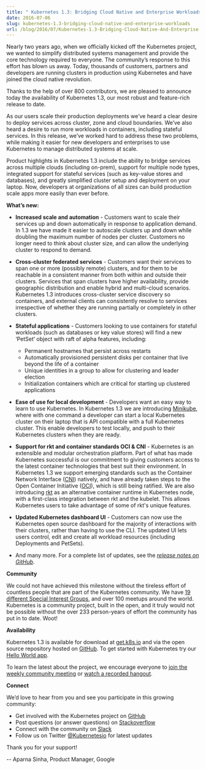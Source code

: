 ```yaml
---
title: " Kubernetes 1.3: Bridging Cloud Native and Enterprise Workloads "
date: 2016-07-06
slug: kubernetes-1.3-bridging-cloud-native-and-enterprise-workloads
url: /blog/2016/07/Kubernetes-1.3-Bridging-Cloud-Native-And-Enterprise-Workloads
---
```

Nearly two years ago, when we officially kicked off the Kubernetes project, we wanted to simplify distributed systems management and provide the core technology required to everyone. The community’s response to this effort has blown us away. Today, thousands of customers, partners and developers are running clusters in production using Kubernetes and have joined the cloud native revolution.&nbsp;  

Thanks to the help of over 800 contributors, we are pleased to announce today the availability of Kubernetes 1.3, our most robust and feature-rich release to date.  

As our users scale their production deployments we’ve heard a clear desire to deploy services across cluster, zone and cloud boundaries. We’ve also heard a desire to run more workloads in containers, including stateful services. In this release, we’ve worked hard to address these two problems, while making it easier for new developers and enterprises to use Kubernetes to manage distributed systems at scale.  

Product highlights in Kubernetes 1.3 include the ability to bridge services across multiple clouds (including on-prem), support for multiple node types, integrated support for stateful services (such as key-value stores and databases), and greatly simplified cluster setup and deployment on your laptop. Now, developers at organizations of all sizes can build production scale apps more easily than ever before.  



**What’s new:**

- **Increased scale and automation** - Customers want to scale their services up and down automatically in response to application demand. In 1.3 we have made it easier to autoscale clusters up and down while doubling the maximum number of nodes per cluster. Customers no longer need to think about cluster size, and can allow the underlying cluster to respond to demand.

- **Cross-cluster federated services** - Customers want their services to span one or more (possibly remote) clusters, and for them to be reachable in a consistent manner from both within and outside their clusters. Services that span clusters have higher availability, provide geographic distribution and enable hybrid and multi-cloud scenarios. Kubernetes 1.3 introduces cross-cluster service discovery so containers, and external clients can consistently resolve to services irrespective of whether they are running partially or completely in other clusters.

- **Stateful applications** - Customers looking to use containers for stateful workloads (such as databases or key value stores) will find a new ‘PetSet’ object with raft of alpha features, including:

  - Permanent hostnames that persist across restarts
  - Automatically provisioned persistent disks per container that live beyond the life of a container
  - Unique identities in a group to allow for clustering and leader election
  - Initialization containers which are critical for starting up clustered applications
- **Ease of use for local development** - Developers want an easy way to learn to use Kubernetes. In Kubernetes 1.3 we are introducing [Minikube](https://github.com/kubernetes/minikube), where with one command a developer can start a local Kubernetes cluster on their laptop that is API compatible with a full Kubernetes cluster. This enable developers to test locally, and push to their Kubernetes clusters when they are ready.
- **Support for rkt and container standards OCI & CNI** - Kubernetes is an extensible and modular orchestration platform. Part of what has made Kubernetes successful is our commitment to giving customers access to the latest container technologies that best suit their environment. In Kubernetes 1.3 we support emerging standards such as the Container Network Interface ([CNI](https://github.com/containernetworking/cni)) natively, and have already taken steps to the Open Container Initiative ([OCI](https://github.com/opencontainers)), which is still being ratified. We are also introducing [rkt](https://github.com/coreos/rkt) as an alternative container runtime in Kubernetes node, with a first-class integration between rkt and the kubelet. This allows Kubernetes users to take advantage of some of rkt's unique features.
- **Updated Kubernetes dashboard UI** - Customers can now use the Kubernetes open source dashboard for the majority of interactions with their clusters, rather than having to use the CLI. The updated UI lets users control, edit and create all workload resources (including Deployments and PetSets).
- And many more. For a complete list of updates, see the [_release notes on GitHub_](https://github.com/kubernetes/kubernetes/releases/tag/v1.3.0).

**Community**

We could not have achieved this milestone without the tireless effort of countless people that are part of the Kubernetes community. We have [19 different Special Interest Groups](https://github.com/kubernetes/community/blob/master/README.md#special-interest-groups-sig), and over 100 meetups around the world. Kubernetes is a community project, built in the open, and it truly would not be possible without the over 233 person-years of effort the community has put in to date. Woot!



**Availability**

Kubernetes 1.3 is available for download at [get.k8s.io](http://get.k8s.io/)&nbsp;and via the open source repository hosted on [GitHub](http://github.com/kubernetes/kubernetes). To get started with Kubernetes try our [Hello World app](http://kubernetes.io/docs/hellonode/).



To learn the latest about the project, we encourage everyone to [join the weekly community meeting](https://groups.google.com/forum/#!forum/kubernetes-community-video-chat) or [watch a recorded hangout](https://www.youtube.com/playlist?list=PL69nYSiGNLP1pkHsbPjzAewvMgGUpkCnJ).&nbsp;



**Connect**

We’d love to hear from you and see you participate in this growing community:

- Get involved with the Kubernetes project on [GitHub](https://github.com/kubernetes/kubernetes)&nbsp;
- Post questions (or answer questions) on [Stackoverflow](https://stackoverflow.com/questions/tagged/kubernetes)&nbsp;
- Connect with the community on [Slack](http://slack.kubernetes.io/)
- Follow us on Twitter [@Kubernetesio](https://twitter.com/kubernetesio) for latest updates



Thank you for your support!&nbsp;



-- Aparna Sinha, Product Manager, Google
